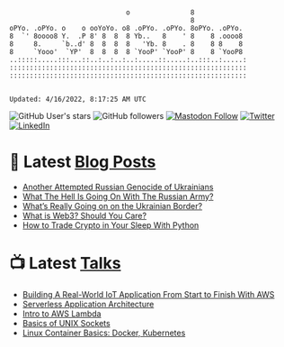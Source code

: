 ```


                             o               8
                                             8
oPYo. .oPYo. o    o ooYoYo. o8 .oPYo. .oPYo. 8oPYo. .oPYo.
8  `' 8oooo8 Y.  .P 8' 8  8  8 Yb..   8    ' 8    8 .oooo8
8     8.     `b..d' 8  8  8  8   'Yb. 8    . 8    8 8    8
8     `Yooo'  `YP'  8  8  8  8 `YooP' `YooP' 8    8 `YooP8
..:::::.....:::...::..:..:..:..:.....::.....:..:::..:.....:
:::::::::::::::::::::::::::::::::::::::::::::::::::::::::::
:::::::::::::::::::::::::::::::::::::::::::::::::::::::::::


Updated: 4/16/2022, 8:17:25 AM UTC
```

![GitHub User's stars](https://img.shields.io/github/stars/revmischa?style=for-the-badge&logoColor=white&color=1CA2F1&logo=github)
![GitHub followers](https://img.shields.io/github/followers/revmischa?style=for-the-badge&logo=github&logoColor=white&color=1CA2F1)
[![Mastodon Follow](https://img.shields.io/mastodon/follow/38970?domain=https%3A%2F%2Fsocial.coop&label=ActivityPub&logoColor=white&logo=mastodon&color=1CA2F1&style=for-the-badge)](https://social.coop/@wooster)
[![Twitter](https://img.shields.io/badge/Twitter-Profile-informational?style=for-the-badge&logo=twitter&logoColor=white&color=1CA2F1)](https://twitter.com/spiegelmock)
[![LinkedIn](https://img.shields.io/badge/LinkedIn-Profile-informational?style=for-the-badge&logo=linkedin&logoColor=white&color=0D76A8)](https://www.linkedin.com/in/spiegelmock/)



# 📩 Latest [Blog Posts](https://spiegelmock.com)
<!-- BLOG-POST-LIST:START -->
- [Another Attempted Russian Genocide of Ukrainians](https://spiegelmock.com/2022/03/20/another-attempted-russian-genocide-of-ukrainians/)
- [What The Hell Is Going On With The Russian Army?](https://spiegelmock.com/2022/02/27/hilarious-hijinks-and-highlights-from-the-russia-ukraine-war/)
- [What’s Really Going on on the Ukrainian Border?](https://spiegelmock.com/2022/02/17/whats-really-going-on-the-ukrainian-border/)
- [What is Web3? Should You Care?](https://spiegelmock.com/2021/11/24/what-is-web3-should-you-care/)
- [How to Trade Crypto in Your Sleep With Python](https://spiegelmock.com/2021/11/09/how-to-trade-crypto-in-your-sleep-with-python/)
<!-- BLOG-POST-LIST:END -->

# 📺 Latest [Talks](https://github.com/revmischa/talks)
- [Building A Real-World IoT Application From Start to Finish With AWS](https://www.youtube.com/watch?v=vJ4Gjn0Bmi0)
- [Serverless Application Architecture](https://www.youtube.com/watch?v=rXPwLZJ9l2M)
- [Intro to AWS Lambda](https://www.youtube.com/watch?v=bGzty_IUDP0)
- [Basics of UNIX Sockets](https://www.youtube.com/watch?v=8TGV4zcd9k4)
- [Linux Container Basics: Docker, Kubernetes](https://www.youtube.com/watch?v=3f5wWYLWOtQ)
